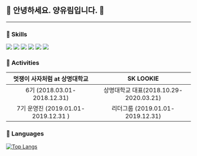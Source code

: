 ## 💜 안녕하세요. 양유림입니다. 💜
---
### 💜 Skills
<p>
  <img src="https://img.shields.io/badge/Spring-6DB33F?style=flat-square&logo=Spring&logoColor=white"/>
  <img src="https://img.shields.io/badge/Node.js-339933?style=flat-square&logo=Node.js&logoColor=white"/>
  <img src="https://img.shields.io/badge/MySQL-4479A1?style=flat-square&logo=MySQL&logoColor=white"/>
  <img src="https://img.shields.io/badge/Docker-2496ED?style=flat-square&logo=Docker&logoColor=white"/>
  <img src="https://img.shields.io/badge/Amazon AWS-232F3E?style=flat-square&logo=Amazon AWS&logoColor=white"/>
  <img src="https://img.shields.io/badge/Slack-4A154B?style=flat-square&logo=Slack&logoColor=white"/>
</p>

### 💜 Activities
|      **멋쟁이 사자처럼 at 상명대학교**   |               **SK LOOKIE**                |
|:-----------------------------------------:|:------------------------------------------:|
|        6기 (2018.03.01-2018.12.31)        |    상명대학교 대표(2018.10.29-2020.03.21)  |
|    7기 운영진 (2019.01.01-2019.12.31 )    |      리더그룹 (2019.01.01-2019.12.31)      |

### 💜 Languages
[![Top Langs](https://github-readme-stats.vercel.app/api/top-langs/?username=ulimy&layout=compact)](https://github.com/anuraghazra/github-readme-stats)
